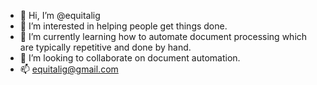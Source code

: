 - 👋 Hi, I’m @equitalig
- 👀 I’m interested in helping people get things done.
- 🌱 I’m currently learning how to automate document processing which are typically repetitive and done by hand.
- 💞️ I’m looking to collaborate on document automation.
- 📫 equitalig@gmail.com

<!---
equitalig/equitalig is a ✨ special ✨ repository because its `README.md` (this file) appears on your GitHub profile.
You can click the Preview link to take a look at your changes.
--->
